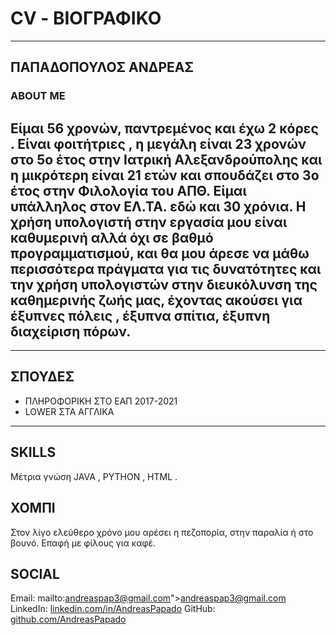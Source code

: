 # CV - ΒΙΟΓΡΑΦΙΚΟ
---
## ΠΑΠΑΔΟΠΟΥΛΟΣ ΑΝΔΡΕΑΣ
### ABOUT ME
Είμαι 56 χρονών, παντρεμένος και έχω 2 κόρες . Είναι φοιτήτριες , η μεγάλη είναι 23 χρονών στο 5ο έτος στην Ιατρική Αλεξανδρούπολης και η μικρότερη είναι 21 ετών και σπουδάζει στο 3ο έτος στην Φιλολογία του ΑΠΘ.
Είμαι υπάλληλος στον ΕΛ.ΤΑ. εδώ και 30 χρόνια. H χρήση υπολογιστή στην εργασία μου είναι καθυμερινή αλλά όχι σε βαθμό προγραμματισμού, και θα μου άρεσε να μάθω περισσότερα πράγματα για τις δυνατότητες και την χρήση υπολογιστών στην διευκόλυνση της καθημερινής ζωής μας, έχοντας ακούσει για έξυπνες πόλεις , έξυπνα σπίτια, έξυπνη διαχείριση πόρων. 
--- 

---
## ΣΠΟΥΔΕΣ
- ΠΛΗΡΟΦΟΡΙΚΗ ΣΤΟ ΕΑΠ 2017-2021
- LOWER  ΣΤΑ ΑΓΓΛΙΚΑ

---
## SKILLS
Μέτρια γνώση  JAVA , PYTHON , HTML .

## ΧΟΜΠΙ
Στον λίγο ελεύθερο χρόνο μου αρέσει η πεζοπορία, στην παραλία ή στο βουνό.
Επαφή με φίλους για καφέ. 

## SOCIAL
Email: mailto:andreaspap3@gmail.com">andreaspap3@gmail.com</a>
LinkedIn: [linkedin.com/in/AndreasPapado](https://www.linkedin.com/feed/)
GitHub: <a href="https://github.com/AndreasPapado" target="_blank">github.com/AndreasPapado</a>
